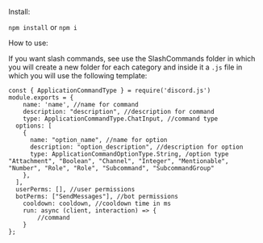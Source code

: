 Install:

`npm install` or `npm i`

How to use:

If you want slash commands, see use the SlashCommands folder in which you will create a new folder for each category and inside it a `.js` file in which you will use the following template:

```
const { ApplicationCommandType } = require('discord.js')
module.exports = {
	name: 'name', //name for command
	description: "description", //description for command
	type: ApplicationCommandType.ChatInput, //command type
  options: [
    {
      name: "option_name", //name for option
      description: "option_description", //description for option
      type: ApplicationCommandOptionType.String, /option type "Attachment", "Boolean", "Channel", "Integer", "Mentionable", "Number", "Role", "Role", "Subcommand", "SubcommandGroup"
    },
  ],
  userPerms: [], //user permissions
  botPerms: ["SendMessages"], //bot permissions
	cooldown: cooldown, //cooldown time in ms
	run: async (client, interaction) => {
		//command
	}
};
```
